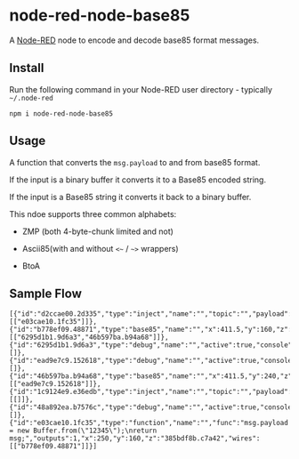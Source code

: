 node-red-node-base85
====================

A <a href="http://nodered.org" target="_new">Node-RED</a> node to encode and decode base85 format messages.


Install
-------

Run the following command in your Node-RED user directory - typically `~/.node-red`

    npm i node-red-node-base85

Usage
-----

A function that converts the `msg.payload` to and from base85 format.

If the input is a binary buffer it converts it to a Base85 encoded string.

If the input is a Base85 string it converts it back to a binary buffer.

This ndoe supports three common alphabets:

* ZMP (both 4-byte-chunk limited and not)

* Ascii85(with and without ``<~`` / ``~>`` wrappers)

* BtoA

Sample Flow
-----------

<pre><code>[{"id":"d2ccae00.2d335","type":"inject","name":"","topic":"","payload":"","payloadType":"none","repeat":"","crontab":"","once":false,"x":136,"y":99,"z":"385bdf8b.c7a42","wires":[["e03cae10.1fc35"]]},{"id":"b778ef09.48871","type":"base85","name":"","x":411.5,"y":160,"z":"385bdf8b.c7a42","wires":[["6295d1b1.9d6a3","46b597ba.b94a68"]]},{"id":"6295d1b1.9d6a3","type":"debug","name":"","active":true,"console":"false","complete":"false","x":610,"y":160,"z":"385bdf8b.c7a42","wires":[]},{"id":"ead9e7c9.152618","type":"debug","name":"","active":true,"console":"false","complete":"false","x":610,"y":240,"z":"385bdf8b.c7a42","wires":[]},{"id":"46b597ba.b94a68","type":"base85","name":"","x":411.5,"y":240,"z":"385bdf8b.c7a42","wires":[["ead9e7c9.152618"]]},{"id":"1c9124e9.e36edb","type":"inject","name":"","topic":"","payload":"","payloadType":"date","repeat":"","crontab":"","once":false,"x":1775,"y":113,"z":"385bdf8b.c7a42","wires":[[]]},{"id":"48a892ea.b7576c","type":"debug","name":"","active":true,"console":"false","complete":"false","x":2171,"y":210,"z":"385bdf8b.c7a42","wires":[]},{"id":"e03cae10.1fc35","type":"function","name":"","func":"msg.payload = new Buffer.from(\"12345\");\nreturn msg;","outputs":1,"x":250,"y":160,"z":"385bdf8b.c7a42","wires":[["b778ef09.48871"]]}]
</code></pre>
